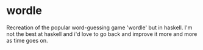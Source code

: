 # wordle
Recreation of the popular word-guessing game 'wordle' but in haskell.
I'm not the best at haskell and i'd love to go back and improve it more and more as time goes on.